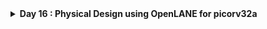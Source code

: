 
<details>
  <Summary><strong> Day 16 : Physical Design using OpenLANE for picorv32a</strong></summary>

# Contents
- [OpenLANE Flow for `picorv32a`](#openlane-flow-for-picorv32a)


<a id="openlane-flow-for-picorv32a"></a>
# OpenLANE Flow for `picorv32a`

![Alt Text](images/a.png)

![Alt Text](images/b_make_test.png)

<details>
  <Summary><strong> make test</strong></summary>
  
sdudigani@sdudigani-VirtualBox:~/OpenLane$ make test
cd /home/sdudigani/OpenLane && \
	docker run --rm -v /home/sdudigani/OpenLane:/openlane -v /home/sdudigani/OpenLane/designs:/openlane/install -v /home/sdudigani:/home/sdudigani -v /home/sdudigani/.ciel:/home/sdudigani/.ciel -e PDK_ROOT=/home/sdudigani/.ciel -e PDK=sky130A  --user 1000:1000 -e DISPLAY=:0 -v /tmp/.X11-unix:/tmp/.X11-unix --network host --security-opt seccomp=unconfined -v /home/sdudigani/.Xauthority:/.Xauthority ghcr.io/the-openroad-project/openlane:413d301090a476f8d34cf24dc2447da17dfab187-amd64 sh -c "./flow.tcl -design spm -tag openlane_test -overwrite"
OpenLane v1.0.1 (413d301090a476f8d34cf24dc2447da17dfab187)
All rights reserved. (c) 2020-2025 Efabless Corporation and contributors.
Available under the Apache License, version 2.0. See the LICENSE file for more details.

[INFO]: Using configuration in 'designs/spm/config.json'...
[INFO]: PDK Root: /home/sdudigani/.ciel
[INFO]: Process Design Kit: sky130A
[INFO]: Standard Cell Library: sky130_fd_sc_hd
[INFO]: Optimization Standard Cell Library: sky130_fd_sc_hd
[INFO]: Run Directory: /openlane/designs/spm/runs/openlane_test
[INFO]: Saving runtime environment...
[INFO]: Preparing LEF files for the nom corner...
[INFO]: Preparing LEF files for the min corner...
[INFO]: Preparing LEF files for the max corner...
[INFO]: Running linter (Verilator) (log: designs/spm/runs/openlane_test/logs/synthesis/linter.log)...
[INFO]: 0 errors found by linter
[WARNING]: 1 warnings found by linter
[STEP 1]
[INFO]: Running Synthesis (log: designs/spm/runs/openlane_test/logs/synthesis/1-synthesis.log)...
[STEP 2]
[INFO]: Running Single-Corner Static Timing Analysis (log: designs/spm/runs/openlane_test/logs/synthesis/2-sta.log)...
[STEP 3]
[INFO]: Running Initial Floorplanning (log: designs/spm/runs/openlane_test/logs/floorplan/3-initial_fp.log)...
[WARNING]: Current core area is too small for the power grid settings chosen. The power grid will be scaled down.
[INFO]: Floorplanned with width 90.62 and height 89.76.
[STEP 4]
[INFO]: Running IO Placement (log: designs/spm/runs/openlane_test/logs/floorplan/4-place_io.log)...
[STEP 5]
[INFO]: Running Tap/Decap Insertion (log: designs/spm/runs/openlane_test/logs/floorplan/5-tap.log)...
[INFO]: Power planning with power {VPWR} and ground {VGND}...
[STEP 6]
[INFO]: Generating PDN (log: designs/spm/runs/openlane_test/logs/floorplan/6-pdn.log)...
[STEP 7]
[INFO]: Running Global Placement (log: designs/spm/runs/openlane_test/logs/placement/7-global.log)...
[STEP 8]
[INFO]: Running Single-Corner Static Timing Analysis (log: designs/spm/runs/openlane_test/logs/placement/8-gpl_sta.log)...
[STEP 9]
[INFO]: Running Placement Resizer Design Optimizations (log: designs/spm/runs/openlane_test/logs/placement/9-resizer.log)...
[STEP 10]
[INFO]: Running Detailed Placement (log: designs/spm/runs/openlane_test/logs/placement/10-detailed.log)...
[STEP 11]
[INFO]: Running Single-Corner Static Timing Analysis (log: designs/spm/runs/openlane_test/logs/placement/11-dpl_sta.log)...
[STEP 12]
[INFO]: Running Clock Tree Synthesis (log: designs/spm/runs/openlane_test/logs/cts/12-cts.log)...
[STEP 13]
[INFO]: Running Single-Corner Static Timing Analysis (log: designs/spm/runs/openlane_test/logs/cts/13-cts_sta.log)...
[STEP 14]
[INFO]: Running Placement Resizer Timing Optimizations (log: designs/spm/runs/openlane_test/logs/cts/14-resizer.log)...
[STEP 15]
[INFO]: Running Global Routing Resizer Design Optimizations (log: designs/spm/runs/openlane_test/logs/routing/15-resizer_design.log)...
[STEP 16]
[INFO]: Running Single-Corner Static Timing Analysis (log: designs/spm/runs/openlane_test/logs/routing/16-rsz_design_sta.log)...
[STEP 17]
[INFO]: Running Global Routing Resizer Timing Optimizations (log: designs/spm/runs/openlane_test/logs/routing/17-resizer_timing.log)...
[STEP 18]
[INFO]: Running Single-Corner Static Timing Analysis (log: designs/spm/runs/openlane_test/logs/routing/18-rsz_timing_sta.log)...
[STEP 19]
[INFO]: Running Global Routing (log: designs/spm/runs/openlane_test/logs/routing/19-global.log)...
[INFO]: Starting OpenROAD Antenna Repair Iterations...
[STEP 20]
[INFO]: Writing Verilog (log: designs/spm/runs/openlane_test/logs/routing/19-global_write_netlist.log)...
[STEP 21]
[INFO]: Running Single-Corner Static Timing Analysis (log: designs/spm/runs/openlane_test/logs/routing/21-grt_sta.log)...
[STEP 22]
[INFO]: Running Fill Insertion (log: designs/spm/runs/openlane_test/logs/routing/22-fill.log)...
[STEP 23]
[INFO]: Running Detailed Routing (log: designs/spm/runs/openlane_test/logs/routing/23-detailed.log)...
[INFO]: No DRC violations after detailed routing.
[STEP 24]
[INFO]: Checking Wire Lengths (log: designs/spm/runs/openlane_test/logs/routing/24-wire_lengths.log)...
[STEP 25]
[INFO]: Running SPEF Extraction at the min process corner (log: designs/spm/runs/openlane_test/logs/signoff/25-parasitics_extraction.min.log)...
[STEP 26]
[INFO]: Running Multi-Corner Static Timing Analysis at the min process corner (log: designs/spm/runs/openlane_test/logs/signoff/26-rcx_mcsta.min.log)...
[STEP 27]
[INFO]: Running SPEF Extraction at the max process corner (log: designs/spm/runs/openlane_test/logs/signoff/27-parasitics_extraction.max.log)...
[STEP 28]
[INFO]: Running Multi-Corner Static Timing Analysis at the max process corner (log: designs/spm/runs/openlane_test/logs/signoff/28-rcx_mcsta.max.log)...
[STEP 29]
[INFO]: Running SPEF Extraction at the nom process corner (log: designs/spm/runs/openlane_test/logs/signoff/29-parasitics_extraction.nom.log)...
[STEP 30]
[INFO]: Running Multi-Corner Static Timing Analysis at the nom process corner (log: designs/spm/runs/openlane_test/logs/signoff/30-rcx_mcsta.nom.log)...
[STEP 31]
[INFO]: Running Single-Corner Static Timing Analysis at the nom process corner (log: designs/spm/runs/openlane_test/logs/signoff/31-rcx_sta.log)...
[WARNING]: Module sky130_fd_sc_hd__tapvpwrvgnd_1 blackboxed during sta
[WARNING]: Module sky130_ef_sc_hd__decap_12 blackboxed during sta
[WARNING]: Module sky130_fd_sc_hd__fill_1 blackboxed during sta
[WARNING]: Module sky130_fd_sc_hd__fill_2 blackboxed during sta
[STEP 32]
[INFO]: Creating IR Drop Report (log: designs/spm/runs/openlane_test/logs/signoff/32-irdrop.log)...
[WARNING]: VSRC_LOC_FILES is not defined. The IR drop analysis will run, but the values may be inaccurate.
[STEP 33]
[INFO]: Running Magic to generate various views...
[INFO]: Streaming out GDSII with Magic (log: designs/spm/runs/openlane_test/logs/signoff/33-gdsii.log)...
[INFO]: Generating MAGLEF views...
[INFO]: Generating lef with Magic (/openlane/designs/spm/runs/openlane_test/logs/signoff/33-lef.log)...
[STEP 34]
[INFO]: Streaming out GDSII with KLayout (log: designs/spm/runs/openlane_test/logs/signoff/34-gdsii-klayout.log)...
[STEP 35]
[INFO]: Running XOR on the layouts using KLayout (log: designs/spm/runs/openlane_test/logs/signoff/35-xor.log)...
[INFO]: No XOR differences between KLayout and Magic gds.
[STEP 36]
[INFO]: Running Magic Spice Export from LEF (log: designs/spm/runs/openlane_test/logs/signoff/36-spice.log)...
[STEP 37]
[INFO]: Writing Powered Verilog (logs: designs/spm/runs/openlane_test/logs/signoff/37-write_powered_def.log, designs/spm/runs/openlane_test/logs/signoff/37-write_powered_verilog.log)...
[STEP 38]
[INFO]: Writing Verilog (log: designs/spm/runs/openlane_test/logs/signoff/37-write_powered_verilog.log)...
[STEP 39]
[INFO]: Running LVS (log: designs/spm/runs/openlane_test/logs/signoff/39-lvs.lef.log)...
[STEP 40]
[INFO]: Running Magic DRC (log: designs/spm/runs/openlane_test/logs/signoff/40-drc.log)...
[INFO]: Converting Magic DRC database to various tool-readable formats...
[INFO]: No DRC violations after GDS streaming out.
[STEP 41]
[INFO]: Running OpenROAD Antenna Rule Checker (log: designs/spm/runs/openlane_test/logs/signoff/41-arc.log)...
[STEP 42]
[INFO]: Running Circuit Validity Checker ERC (log: designs/spm/runs/openlane_test/logs/signoff/42-erc_screen.log)...
[INFO]: Saving current set of views in 'designs/spm/runs/openlane_test/results/final'...
[INFO]: Saving runtime environment...
[INFO]: Generating final set of reports...
[INFO]: Created manufacturability report at 'designs/spm/runs/openlane_test/reports/manufacturability.rpt'.
[INFO]: Created metrics report at 'designs/spm/runs/openlane_test/reports/metrics.csv'.
[WARNING]: There are max fanout violations in the design at the typical corner. Please refer to 'designs/spm/runs/openlane_test/reports/signoff/31-rcx_sta.checks.rpt'.
[INFO]: There are no hold violations in the design at the typical corner.
[INFO]: There are no setup violations in the design at the typical corner.
[SUCCESS]: Flow complete.
[INFO]: Note that the following warnings have been generated:
[WARNING]: 1 warnings found by linter
[WARNING]: Current core area is too small for the power grid settings chosen. The power grid will be scaled down.
[WARNING]: Module sky130_fd_sc_hd__tapvpwrvgnd_1 blackboxed during sta
[WARNING]: Module sky130_ef_sc_hd__decap_12 blackboxed during sta
[WARNING]: Module sky130_fd_sc_hd__fill_1 blackboxed during sta
[WARNING]: Module sky130_fd_sc_hd__fill_2 blackboxed during sta
[WARNING]: VSRC_LOC_FILES is not defined. The IR drop analysis will run, but the values may be inaccurate.
[WARNING]: There are max fanout violations in the design at the typical corner. Please refer to 'designs/spm/runs/openlane_test/reports/signoff/31-rcx_sta.checks.rpt'.

Basic test passed

</details>

